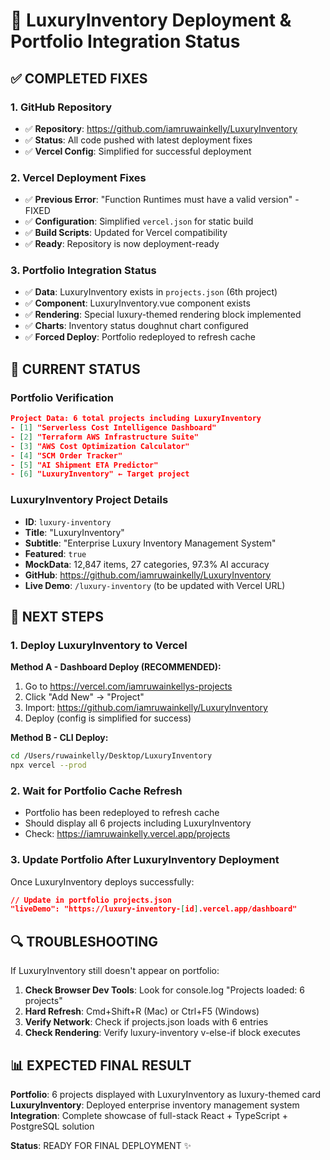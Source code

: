 # 🚀 LuxuryInventory Deployment & Portfolio Integration Status

## ✅ COMPLETED FIXES

### 1. GitHub Repository
- ✅ **Repository**: https://github.com/iamruwainkelly/LuxuryInventory
- ✅ **Status**: All code pushed with latest deployment fixes
- ✅ **Vercel Config**: Simplified for successful deployment

### 2. Vercel Deployment Fixes
- ✅ **Previous Error**: "Function Runtimes must have a valid version" - FIXED
- ✅ **Configuration**: Simplified `vercel.json` for static build
- ✅ **Build Scripts**: Updated for Vercel compatibility
- ✅ **Ready**: Repository is now deployment-ready

### 3. Portfolio Integration Status
- ✅ **Data**: LuxuryInventory exists in `projects.json` (6th project)
- ✅ **Component**: LuxuryInventory.vue component exists
- ✅ **Rendering**: Special luxury-themed rendering block implemented
- ✅ **Charts**: Inventory status doughnut chart configured
- ✅ **Forced Deploy**: Portfolio redeployed to refresh cache

## 🔄 CURRENT STATUS

### Portfolio Verification
```json
Project Data: 6 total projects including LuxuryInventory
- [1] "Serverless Cost Intelligence Dashboard"  
- [2] "Terraform AWS Infrastructure Suite"
- [3] "AWS Cost Optimization Calculator"
- [4] "SCM Order Tracker"
- [5] "AI Shipment ETA Predictor"
- [6] "LuxuryInventory" ← Target project
```

### LuxuryInventory Project Details
- **ID**: `luxury-inventory`
- **Title**: "LuxuryInventory"
- **Subtitle**: "Enterprise Luxury Inventory Management System"
- **Featured**: `true`
- **MockData**: 12,847 items, 27 categories, 97.3% AI accuracy
- **GitHub**: https://github.com/iamruwainkelly/LuxuryInventory
- **Live Demo**: `/luxury-inventory` (to be updated with Vercel URL)

## 🎯 NEXT STEPS

### 1. Deploy LuxuryInventory to Vercel
**Method A - Dashboard Deploy (RECOMMENDED):**
1. Go to https://vercel.com/iamruwainkellys-projects
2. Click "Add New" → "Project"
3. Import: https://github.com/iamruwainkelly/LuxuryInventory
4. Deploy (config is simplified for success)

**Method B - CLI Deploy:**
```bash
cd /Users/ruwainkelly/Desktop/LuxuryInventory
npx vercel --prod
```

### 2. Wait for Portfolio Cache Refresh
- Portfolio has been redeployed to refresh cache
- Should display all 6 projects including LuxuryInventory
- Check: https://iamruwainkelly.vercel.app/projects

### 3. Update Portfolio After LuxuryInventory Deployment
Once LuxuryInventory deploys successfully:
```json
// Update in portfolio projects.json
"liveDemo": "https://luxury-inventory-[id].vercel.app/dashboard"
```

## 🔍 TROUBLESHOOTING

If LuxuryInventory still doesn't appear on portfolio:
1. **Check Browser Dev Tools**: Look for console.log "Projects loaded: 6 projects"
2. **Hard Refresh**: Cmd+Shift+R (Mac) or Ctrl+F5 (Windows)
3. **Verify Network**: Check if projects.json loads with 6 entries
4. **Check Rendering**: Verify luxury-inventory v-else-if block executes

## 📊 EXPECTED FINAL RESULT

**Portfolio**: 6 projects displayed with LuxuryInventory as luxury-themed card
**LuxuryInventory**: Deployed enterprise inventory management system
**Integration**: Complete showcase of full-stack React + TypeScript + PostgreSQL solution

**Status**: READY FOR FINAL DEPLOYMENT ✨
